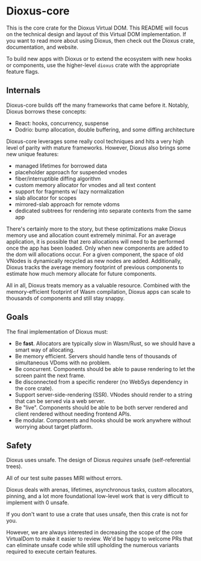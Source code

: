 # Dioxus-core

This is the core crate for the Dioxus Virtual DOM. This README will focus on the technical design and layout of this Virtual DOM implementation. If you want to read more about using Dioxus, then check out the Dioxus crate, documentation, and website.

To build new apps with Dioxus or to extend the ecosystem with new hooks or components, use the higher-level `dioxus` crate with the appropriate feature flags.

## Internals

Dioxus-core builds off the many frameworks that came before it. Notably, Dioxus borrows these concepts:

- React: hooks, concurrency, suspense
- Dodrio: bump allocation, double buffering, and some diffing architecture

Dioxus-core leverages some really cool techniques and hits a very high level of parity with mature frameworks. However, Dioxus also brings some new unique features:

- managed lifetimes for borrowed data
- placeholder approach for suspended vnodes
- fiber/interruptible diffing algorithm
- custom memory allocator for vnodes and all text content
- support for fragments w/ lazy normalization
- slab allocator for scopes
- mirrored-slab approach for remote vdoms
- dedicated subtrees for rendering into separate contexts from the same app

There's certainly more to the story, but these optimizations make Dioxus memory use and allocation count extremely minimal. For an average application, it is possible that zero allocations will need to be performed once the app has been loaded. Only when new components are added to the dom will allocations occur. For a given component, the space of old VNodes is dynamically recycled as new nodes are added. Additionally, Dioxus tracks the average memory footprint of previous components to estimate how much memory allocate for future components.

All in all, Dioxus treats memory as a valuable resource. Combined with the memory-efficient footprint of Wasm compilation, Dioxus apps can scale to thousands of components and still stay snappy.

## Goals

The final implementation of Dioxus must:

- Be **fast**. Allocators are typically slow in Wasm/Rust, so we should have a smart way of allocating.
- Be memory efficient. Servers should handle tens of thousands of simultaneous VDoms with no problem.
- Be concurrent. Components should be able to pause rendering to let the screen paint the next frame.
- Be disconnected from a specific renderer (no WebSys dependency in the core crate).
- Support server-side-rendering (SSR). VNodes should render to a string that can be served via a web server.
- Be "live". Components should be able to be both server rendered and client rendered without needing frontend APIs.
- Be modular. Components and hooks should be work anywhere without worrying about target platform.


## Safety

Dioxus uses unsafe. The design of Dioxus *requires* unsafe (self-referential trees).

All of our test suite passes MIRI without errors.

Dioxus deals with arenas, lifetimes, asynchronous tasks, custom allocators, pinning, and a lot more foundational low-level work that is very difficult to implement with 0 unsafe.

If you don't want to use a crate that uses unsafe, then this crate is not for you.

However, we are always interested in decreasing the scope of the core VirtualDom to make it easier to review. We'd be happy to welcome PRs that can eliminate unsafe code while still upholding the numerous variants required to execute certain features.

